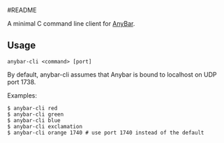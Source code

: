 #README

A minimal C command line client for [AnyBar](https://github.com/tonsky/AnyBar).

## Usage

	anybar-cli <command> [port]

By default, anybar-cli assumes that Anybar is bound to localhost on UDP port 1738.	

Examples:

    $ anybar-cli red    
    $ anybar-cli green    
    $ anybar-cli blue    
    $ anybar-cli exclamation
    $ anybar-cli orange 1740 # use port 1740 instead of the default